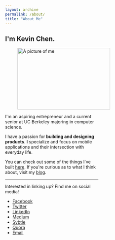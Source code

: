 ```yaml
---
layout: archive
permalink: /about/
title: "About Me"
---
```


<h2>I'm Kevin Chen.</h2>

<figure>
	<img src="https://fbcdn-sphotos-g-a.akamaihd.net/hphotos-ak-xpf1/v/t1.0-9/10306732_10152497152822780_4495840575774576840_n.jpg?oh=9d03b545ecd71eb9e8ff26a1e482925a&oe=545809D3&__gda__=1412677292_ad45399af52ca62d0fabea92f78a0fa3" alt="A picture of me" width="300" height="200">
</figure>
<div style="width: 60%;">
	<p>
		I'm an aspiring entrepreneur and a current senior at UC Berkeley majoring in computer science. 
	</p>
	<p>
		I have a passion for <b>building and designing products</b>. I specialize and focus on mobile applications and their intersection with everyday life.
	</p>
	<p>
		You can check out some of the things I've built <a href="/projects">here</a>. If you're curious as to what I think about, visit my <a href="/blog">blog</a>.
	</p>
	<hr>
	<p>
		Interested in linking up? Find me on social media!
		<ul>
			<li><a href="https://www.facebook.com/kch3n">Facebook</a></li>
			<li><a href="https://www.twitter.com/kevinchvn">Twitter</a></li>
			<li><a href="https://www.linkedin.com/in/kevinchen1">LinkedIn</a></li>
			<li><a href="https://medium.com/@kevinc">Medium</a></li>
			<li><a href="http://blog.kevinchen.me">Svbtle</a></li>
			<li><a href="http://www.quora.com/Kevin-Chen-31">Quora</a></li>
			<li><a href="mailto:kevinchen8223@gmail.com">Email</a></li>
		</ul>
	</p>
</div>
